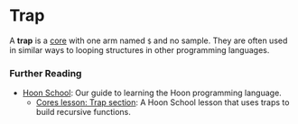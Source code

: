 # Trap

A **trap** is a [core](/glossary/core) with one arm named `$` and no sample. They are often used in similar ways to looping structures in other programming languages.

### Further Reading

- [Hoon School](/courses/hoon-school/): Our guide to learning the Hoon programming language.
  - [Cores lesson: Trap section](/courses/hoon-school/F-cores#repeating-yourself-using-a-trap): A Hoon School lesson that uses traps to build recursive functions.
